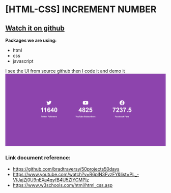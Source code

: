 # [HTML-CSS] INCREMENT NUMBER

## [Watch it on github](https://github.com/bradtraversy/50projects50days)

**Packages we are using:**

- html
- css
- javascript

I see the UI from source github then I code it and demo it
![App UI](increment_number.jpg)


### Link document reference: 
- https://github.com/bradtraversy/50projects50days
- https://www.youtube.com/watch?v=R6plN3FvzFY&list=PL_-VfJajZj0U9nEXa4qyfB4U5ZIYCMPlz
- https://www.w3schools.com/html/html_css.asp